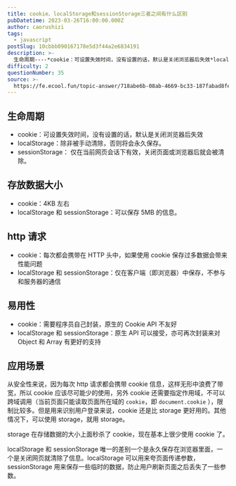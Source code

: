 ```yaml
---
title: cookie、localStorage和sessionStorage三者之间有什么区别
pubDatetime: 2023-03-26T16:00:00.000Z
author: caorushizi
tags:
  - javascript
postSlug: 10cbbb090167178e5d3f44a2e6834191
description: >-
  生命周期----*cookie：可设置失效时间，没有设置的话，默认是关闭浏览器后失效*localStorage：除非被手动清除，否则将会永久保存。*sessionStorage：仅在当前网页会话下有效
difficulty: 2
questionNumber: 35
source: >-
  https://fe.ecool.fun/topic-answer/718abe6b-08ab-4669-bc33-187fabad8fec?orderBy=updateTime&order=desc&tagId=10
---
```


## 生命周期

- cookie：可设置失效时间，没有设置的话，默认是关闭浏览器后失效
- localStorage：除非被手动清除，否则将会永久保存。
- sessionStorage： 仅在当前网页会话下有效，关闭页面或浏览器后就会被清除。

## 存放数据大小

- cookie：4KB 左右
- localStorage 和 sessionStorage：可以保存 5MB 的信息。

## http 请求

- cookie：每次都会携带在 HTTP 头中，如果使用 cookie 保存过多数据会带来性能问题
- localStorage 和 sessionStorage：仅在客户端（即浏览器）中保存，不参与和服务器的通信

## 易用性

- cookie：需要程序员自己封装，原生的 Cookie API 不友好
- localStorage 和 sessionStorage：原生 API 可以接受，亦可再次封装来对 Object 和 Array 有更好的支持

## 应用场景

从安全性来说，因为每次 http 请求都会携带 cookie 信息，这样无形中浪费了带宽，所以 cookie 应该尽可能少的使用，另外 cookie 还需要指定作用域，不可以跨域调用（当前页面只能读取页面所在域的 `cookie`，即 `document.cookie` ），限制比较多。但是用来识别用户登录来说，cookie 还是比 storage 更好用的。其他情况下，可以使用 storage，就用 storage。

storage 在存储数据的大小上面秒杀了 cookie，现在基本上很少使用 cookie 了。

localStorage 和 sessionStorage 唯一的差别一个是永久保存在浏览器里面，一个是关闭网页就清除了信息。localStorage 可以用来夸页面传递参数，sessionStorage 用来保存一些临时的数据，防止用户刷新页面之后丢失了一些参数。
